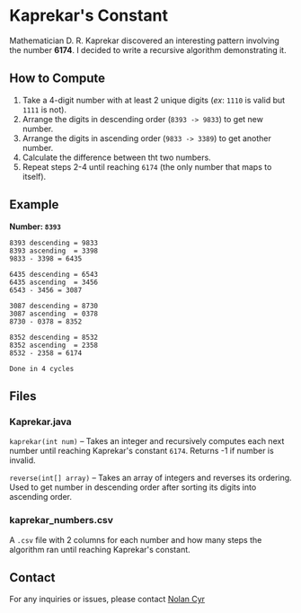 # Kaprekar's Constant
Mathematician D. R. Kaprekar discovered an interesting pattern involving the number **6174**. I decided to write a
recursive algorithm demonstrating it.

## How to Compute
1. Take a 4-digit number with at least 2 unique digits (_ex_: `1110` is valid but `1111` is not).
2. Arrange the digits in descending order (`8393 -> 9833`) to get new number.
3. Arrange the digits in ascending order (`9833 -> 3389`) to get another number.
4. Calculate the difference between tht two numbers.
5. Repeat steps 2-4 until reaching `6174` (the only number that maps to itself).

## Example
**Number: `8393`**
```text
8393 descending = 9833
8393 ascending  = 3398
9833 - 3398 = 6435

6435 descending = 6543
6435 ascending  = 3456
6543 - 3456 = 3087

3087 descending = 8730
3087 ascending  = 0378
8730 - 0378 = 8352

8352 descending = 8532
8352 ascending  = 2358
8532 - 2358 = 6174

Done in 4 cycles
```

## Files

### Kaprekar.java

`kaprekar(int num)` – Takes an integer and recursively computes each next number until reaching Kaprekar's constant `6174`.
Returns -1 if number is invalid.

`reverse(int[] array)` – Takes an array of integers and reverses its ordering. Used to get number in descending order
after sorting its digits into ascending order.

### kaprekar_numbers.csv  

A `.csv` file with 2 columns for each number and how many steps the algorithm ran until reaching Kaprekar's constant.

## Contact

For any inquiries or issues, please contact [Nolan Cyr](mailto:nolangcyr@gmail.com)
